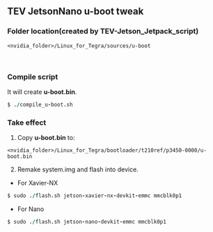 ## TEV JetsonNano u-boot tweak
### Folder location(created by TEV-Jetson_Jetpack_script)
```
<nvidia_folder>/Linux_for_Tegra/sources/u-boot
```

&nbsp;

### Compile script
It will create **u-boot.bin**.
``` coffeescript
$ ./compile_u-boot.sh
```

### Take effect
1. Copy **u-boot.bin** to:
```
<nvidia_folder>/Linux_for_Tegra/bootloader/t210ref/p3450-0000/u-boot.bin
```
2. Remake system.img and flash into device.
* For Xavier-NX
```coffeescript
$ sudo ./flash.sh jetson-xavier-nx-devkit-emmc mmcblk0p1 
```
* For Nano
```coffeescript
$ sudo ./flash.sh jetson-nano-devkit-emmc mmcblk0p1 
```
